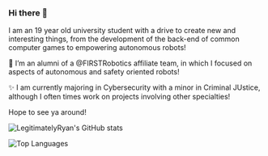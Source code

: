 ### Hi there 👋

I am an 19 year old university student with a drive to create new and interesting things, from the development of the back-end of common computer games to empowering autonomous robots!

🔭 I’m an alumni of a @FIRSTRobotics affiliate team, in which I focused on aspects of autonomous and safety oriented robots!

✨ I am currently majoring in Cybersecurity with a minor in Criminal JUstice, although I often times work on projects involving other specialties!

Hope to see ya around!

![LegitimatelyRyan's GitHub stats](https://github-readme-stats-gray-eight-32.vercel.app/api?username=LegitimatelyRyan&count_private=true&show_icons=true)

![Top Languages](https://github-readme-stats-gray-eight-32.vercel.app/api/top-langs/?username=LegitimatelyRyan&layout=compact,github-readme-stats&hide=css,javascript)

<!--
**LegitimatelyRyan/LegitimatelyRyan** is a ✨ _special_ ✨ repository because its `README.md` (this file) appears on your GitHub profile.

Here are some ideas to get you started:

-  ...
- 🌱 I’m currently learning ...
- 👯 I’m looking to collaborate on ...
- 🤔 I’m looking for help with ...
- 💬 Ask me about ...
- 📫 How to reach me: ...
- 😄 Pronouns: ...
- ⚡ Fun fact: ...
-->
